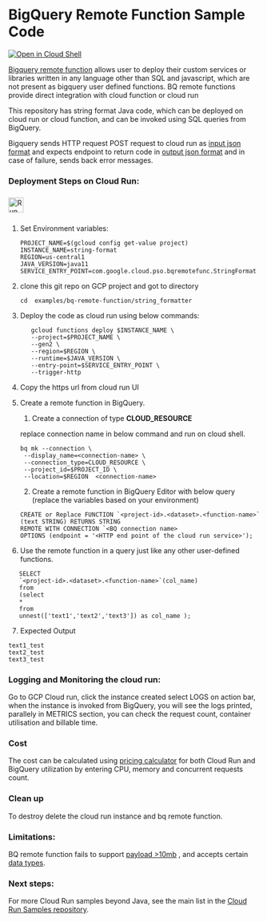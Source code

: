# BigQuery Remote Function Sample Code

[![Open in Cloud Shell][shell_img]][shell_link]

[shell_img]: http://gstatic.com/cloudssh/images/open-btn.png

[shell_link]: https://console.cloud.google.com/cloudshell/open?git_repo=https://github.com/K4singh/professional-services&page=editor&open_in_editor=examples/bq-remote-function/string_format

[Bigquery remote function](https://cloud.google.com/bigquery/docs/reference/standard-sql/remote-functions) allows user
to deploy their custom services or libraries written in any language other than SQL and javascript, which are not
present as bigquery user defined functions.
BQ remote functions provide direct integration with cloud function or cloud run

This repository has string format Java code, which can be deployed on cloud run or cloud function, and can be invoked
using SQL queries from BigQuery.

Bigquery sends HTTP request POST request to cloud run
as [input json format](https://cloud.google.com/bigquery/docs/reference/standard-sql/remote-functions#input_format)
and expects endpoint to return code
in [output json format](https://cloud.google.com/bigquery/docs/reference/standard-sql/remote-functions#output_format)
and in case of failure, sends back error messages.

### Deployment Steps on Cloud Run:

###

[<img src="https://storage.googleapis.com/cloudrun/button.svg" alt="Run on Google Cloud" height="30">][run_button_helloworld]

###

1. Set Environment variables:
    ```
    PROJECT_NAME=$(gcloud config get-value project)
    INSTANCE_NAME=string-format
    REGION=us-central1
    JAVA_VERSION=java11
    SERVICE_ENTRY_POINT=com.google.cloud.pso.bqremotefunc.StringFormat
    ```
2. clone this git repo on GCP project and got to directory
    ```
   cd  examples/bq-remote-function/string_formatter
   ```
3. Deploy the code as cloud run using below commands:
    ```
       gcloud functions deploy $INSTANCE_NAME \
       --project=$PROJECT_NAME \
       --gen2 \
       --region=$REGION \
       --runtime=$JAVA_VERSION \
       --entry-point=$SERVICE_ENTRY_POINT \
       --trigger-http
    ```
4. Copy the https url from cloud run UI

5. Create a remote function in BigQuery.
    1. Create a connection of type **CLOUD_RESOURCE**

   replace connection name in below command and run on cloud shell.
   ```
   bq mk --connection \
    --display_name=<connection-name> \
    --connection_type=CLOUD_RESOURCE \
    --project_id=$PROJECT_ID \
    --location=$REGION  <connection-name>

   ```
    2. Create a remote function in BigQuery Editor with below query (replace the variables based on your environment)
    ```
   CREATE or Replace FUNCTION `<project-id>.<dataset>.<function-name>`
   (text STRING) RETURNS STRING
    REMOTE WITH CONNECTION `<BQ connection name>
    OPTIONS (endpoint = '<HTTP end point of the cloud run service>');
   ```

6. Use the remote function in a query just like any other user-defined functions.

```
   SELECT 
   `<project-id>.<dataset>.<function-name>`(col_name)
   from
   (select 
   * 
   from 
   unnest(['text1','text2','text3']) as col_name );
```

7. Expected Output

```
text1_test
text2_test
text3_test
```

### Logging and Monitoring the cloud run:

Go to GCP Cloud run, click the instance created
select LOGS on action bar,
when the instance is invoked from BigQuery, you will see the logs printed,
parallely in METRICS section, you can check the request count, container utilisation and billable time.

### Cost

The cost can be calculated using [pricing calculator](https://cloud.google.com/products/calculator) for both Cloud Run
and BigQuery utilization by entering CPU, memory and concurrent requests count.

### Clean up

To destroy delete the cloud run instance and bq remote function.

### Limitations:

BQ remote function fails to
support [payload >10mb](https://cloud.google.com/bigquery/quotas#query_jobs:~:text=Maximum%20request%20size,like%20query%20parameters)
, and accepts
certain [data types](https://cloud.google.com/bigquery/docs/reference/standard-sql/remote-functions#limitations).

### Next steps:

For more Cloud Run samples beyond Java, see the main list in
the [Cloud Run Samples repository](https://github.com/GoogleCloudPlatform/cloud-run-samples).


[run_button_helloworld]: https://deploy.cloud.run/?git_repo=https://github.com/K4singh/professional-services&dir=examples/bq-remote-function/string_formatter/
